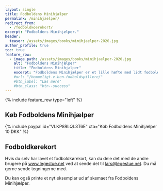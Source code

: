 ```yaml
---
layout: single
title: Fodboldens Minihjælper
permalink: /minihjaelper/
redirect_from:
  - /fodboldkoerekort/
excerpt: "Fodboldens Minihjælper."
header:
  teaser: /assets/images/books/minihjaelper-2020.jpg
author_profile: true
toc: true
feature_row:
  - image_path: /assets/images/books/minihjaelper-2020.jpg
    alt: "Fodboldens Minihjælper"
    title: "Fodboldens Minihjælper"
    excerpt: "Fodboldens Minihjælper er et lille hæfte med lidt fodboldøvelser til dig og din kammerat. Hæftet viser også, hvordan du kan lave dit eget fodboldkørekort og skrive ned, hvordan din fremgang er."
    #url: "/hemmeligt-v-ben-fodboldspillere/"
    #btn_label: "Læs mere"
    #btn_class: "btn--success"
---
```


{% include feature_row type="left" %}

## Køb Fodboldens Minihjælper

{% include paypal id="VLKP8RLQL3T6E" cta="Køb Fodboldens Minihjælper 10 DKK" %}

## Fodboldkørekort

Hvis du selv har lavet et fodboldkørekort, kan du dele det med de andre brugere på www.legestue.net ved at sende det til lars@legestue.net. Du må gerne sende tegningerne med.

Du kan også printe et nyt eksemplar ud af skemaet fra Fodboldens Minihjælper.

